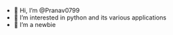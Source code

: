 - 👋 Hi, I’m @Pranav0799
- 👀 I’m interested in python and its various applications
- 🌱 I’m a newbie

<!---
Pranav0799/Pranav0799 is a ✨ special ✨ repository because its `README.md` (this file) appears on your GitHub profile.
You can click the Preview link to take a look at your changes.
--->
